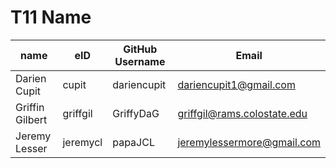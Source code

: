 # T11 Name

| name | eID | GitHub Username | Email |
|------|-----|-----------------|-------|
|Darien Cupit|cupit|dariencupit|dariencupit1@gmail.com|
|Griffin Gilbert|griffgil|GriffyDaG|griffgil@rams.colostate.edu|
|Jeremy Lesser|jeremycl|papaJCL|jeremylessermore@gmail.com|

